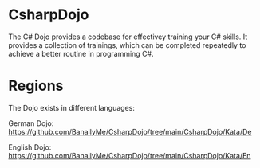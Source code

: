 # CsharpDojo
The C# Dojo provides a codebase for effectivey training your C# skills. It provides a collection of trainings, which can be completed repeatedly to achieve a better routine in programming C#.

# Regions
The Dojo exists in different languages:

German Dojo: https://github.com/BanallyMe/CsharpDojo/tree/main/CsharpDojo/Kata/De

English Dojo: https://github.com/BanallyMe/CsharpDojo/tree/main/CsharpDojo/Kata/En
